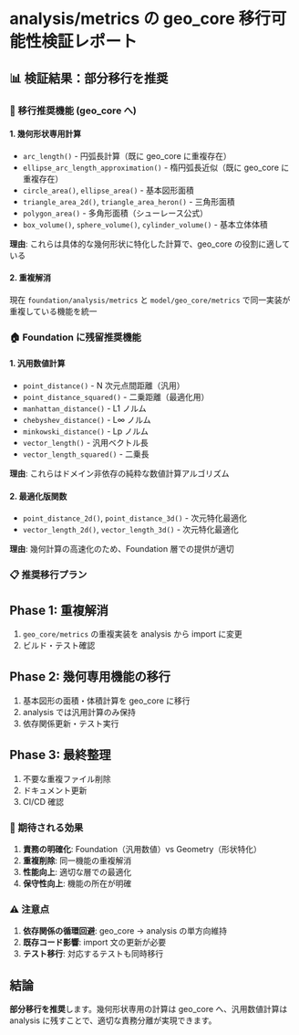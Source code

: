 # analysis/metrics の geo_core 移行可能性検証レポート

## 📊 検証結果：部分移行を推奨

### 🔄 移行推奨機能 (geo_core へ)

#### 1. 幾何形状専用計算

- `arc_length()` - 円弧長計算（既に geo_core に重複存在）
- `ellipse_arc_length_approximation()` - 楕円弧長近似（既に geo_core に重複存在）
- `circle_area()`, `ellipse_area()` - 基本図形面積
- `triangle_area_2d()`, `triangle_area_heron()` - 三角形面積
- `polygon_area()` - 多角形面積（シューレース公式）
- `box_volume()`, `sphere_volume()`, `cylinder_volume()` - 基本立体体積

**理由**: これらは具体的な幾何形状に特化した計算で、geo_core の役割に適している

#### 2. 重複解消

現在 `foundation/analysis/metrics` と `model/geo_core/metrics` で同一実装が重複している機能を統一

### 🏠 Foundation に残留推奨機能

#### 1. 汎用数値計算

- `point_distance()` - N 次元点間距離（汎用）
- `point_distance_squared()` - 二乗距離（最適化用）
- `manhattan_distance()` - L1 ノルム
- `chebyshev_distance()` - L∞ ノルム
- `minkowski_distance()` - Lp ノルム
- `vector_length()` - 汎用ベクトル長
- `vector_length_squared()` - 二乗長

**理由**: これらはドメイン非依存の純粋な数値計算アルゴリズム

#### 2. 最適化版関数

- `point_distance_2d()`, `point_distance_3d()` - 次元特化最適化
- `vector_length_2d()`, `vector_length_3d()` - 次元特化最適化

**理由**: 幾何計算の高速化のため、Foundation 層での提供が適切

### 📋 推奨移行プラン

## Phase 1: 重複解消

1. `geo_core/metrics` の重複実装を analysis から import に変更
2. ビルド・テスト確認

## Phase 2: 幾何専用機能の移行

1. 基本図形の面積・体積計算を geo_core に移行
2. analysis では汎用計算のみ保持
3. 依存関係更新・テスト実行

## Phase 3: 最終整理

1. 不要な重複ファイル削除
2. ドキュメント更新
3. CI/CD 確認

### 🎯 期待される効果

1. **責務の明確化**: Foundation（汎用数値）vs Geometry（形状特化）
2. **重複削除**: 同一機能の重複解消
3. **性能向上**: 適切な層での最適化
4. **保守性向上**: 機能の所在が明確

### ⚠️ 注意点

1. **依存関係の循環回避**: geo_core → analysis の単方向維持
2. **既存コード影響**: import 文の更新が必要
3. **テスト移行**: 対応するテストも同時移行

## 結論

**部分移行を推奨**します。幾何形状専用の計算は geo_core へ、汎用数値計算は analysis に残すことで、適切な責務分離が実現できます。
